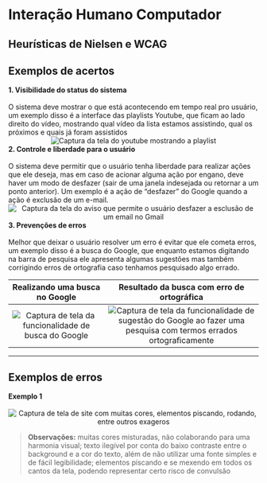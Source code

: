 <h1>Interação Humano Computador</h1>

## Heurísticas de Nielsen e WCAG

## Exemplos de acertos


   <summary><b>1. Visibilidade do status do sistema</b></summary>
    <br>
    O sistema deve mostrar o que está acontecendo em tempo real pro usuário, um exemplo disso é a interface das playlists Youtube, que ficam ao lado direito do vídeo, mostrando qual vídeo da lista estamos assistindo, qual os próximos e quais já foram assistidos

  <div align="center">
    <img alt="Captura da tela do youtube mostrando a playlist" src="">
  </div>


   <summary><b>2. Controle e liberdade para o usuário</b></summary>
    <br>
    O sistema deve permitir que o usuário tenha liberdade para realizar ações que ele deseja, mas em caso de acionar alguma ação por engano, deve haver um modo de desfazer (sair de uma janela indesejada ou retornar a um ponto anterior). Um exemplo é a ação de “desfazer” do Google quando a ação é exclusão de um e-mail.

  <div align="center">
    <img alt="Captura da tela do aviso que permite o usuário desfazer a esclusão de um email no Gmail" src="https://user-images.githubusercontent.com/69374340/174390768-69c3d030-04cb-4148-a292-b4146723795d.png">
  </div>


   <summary><b>3. Prevenções de erros</b></summary>
    <br>
    Melhor que deixar o usuário resolver um erro é evitar que ele cometa erros, um exemplo disso é a busca do Google, que enquanto estamos digitando na barra de pesquisa ele apresenta algumas sugestões mas também corrigindo erros de ortografia caso tenhamos pesquisado algo errado.

  <div align="center">

|                                                                 Realizando uma busca no Google                                                                 |                                                                                         Resultado da busca com erro de ortográfica                                                                                          |
| :------------------------------------------------------------------------------------------------------------------------------------------------------------: | :-------------------------------------------------------------------------------------------------------------------------------------------------------------------------------------------------------------------------: |
| ![Captura de tela da funcionalidade de busca do Google](https://user-images.githubusercontent.com/69374340/174390776-748984f4-284e-45eb-b9ab-763c6857c3f3.png) | ![Captura de tela da funcionalidade de sugestão do Google ao fazer uma pesquisa com termos errados ortograficamente](https://user-images.githubusercontent.com/69374340/174390777-a6f9339e-904c-47c1-a406-b2b48a12b482.png) |

</div>

---

## Exemplos de erros

   <summary><b>Exemplo 1</b></summary>
    <br>

  <div align="center">
    <img alt="Captura de tela de site com muitas cores, elementos piscando, rodando, entre outros exageros" src="">
  </div>

> **Observações:** muitas cores misturadas, não colaborando para uma harmonia visual; texto ilegível por conta do baixo contraste entre o background e a cor do texto, além de não utilizar uma fonte simples e de fácil legibilidade; elementos piscando e se mexendo em todos os cantos da tela, podendo representar certo risco de convulsão